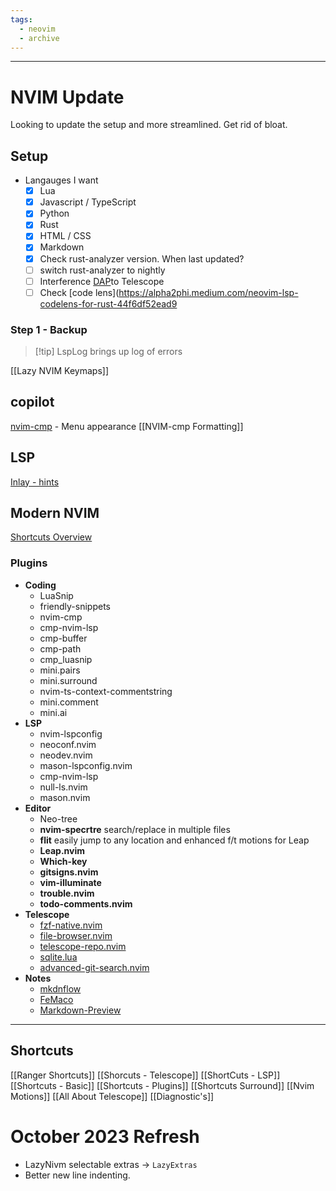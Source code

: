 ```yaml
---
tags:
  - neovim
  - archive
---
```


---
# NVIM Update
Looking to update the setup and more streamlined. Get rid of bloat.
## Setup
- Langauges I want
	- [x] Lua
	- [x] Javascript / TypeScript
	- [x] Python
	- [x] Rust
	- [x] HTML / CSS
	- [x] Markdown
	- [x] Check rust-analyzer version. When last updated?
	- [ ] switch rust-analyzer to nightly 
	- [ ] Interference [DAP]([](https://github.com/nvim-telescope/telescope-dap.nvim))to Telescope 
	- [ ] Check [code lens](https://alpha2phi.medium.com/neovim-lsp-codelens-for-rust-44f6df52ead9
### Step 1 - Backup

> [!tip] LspLog brings up log of errors
> 

[[Lazy NVIM Keymaps]]

## copilot
[nvim-cmp](https://github.com/hrsh7th/nvim-cmp/wiki/Menu-Appearance) - Menu appearance 
[[NVIM-cmp Formatting]]

## LSP
[Inlay - hints](https://github.com/folke/dot/blob/master/nvim/lua/plugins/lsp.lua)

## Modern NVIM
[Shortcuts Overview](https://www.lazyvim.org/keymaps)
### Plugins
- **Coding**
	- LuaSnip
	- friendly-snippets
	- nvim-cmp
	- cmp-nvim-lsp
	- cmp-buffer
	- cmp-path
	- cmp_luasnip
	- mini.pairs
	- mini.surround
	- nvim-ts-context-commentstring
	- mini.comment
	- mini.ai
- **LSP**
	- nvim-lspconfig
	- neoconf.nvim
	- neodev.nvim
	- mason-lspconfig.nvim
	- cmp-nvim-lsp
	- null-ls.nvim
	- mason.nvim
- **Editor**
	- Neo-tree
	- **nvim-specrtre** search/replace in multiple files
	- **flit** easily jump to any location and enhanced f/t motions for Leap
	- **Leap.nvim**
	- **Which-key**
	- **gitsigns.nvim**
	- **vim-illuminate**
	- **trouble.nvim**
	- **todo-comments.nvim**
- **Telescope**
	- [fzf-native.nvim](https://github.com/nvim-telescope/telescope-fzf-native.nvim)
	- [file-browser.nvim](https://github.com/nvim-telescope/telescope-file-browser.nvim)
	- [telescope-repo.nvim](https://github.com/cljoly/telescope-repo.nvim)
	- [sqlite.lua](https://github.com/kkharji/sqlite.lua)
	- [advanced-git-search.nvim](https://github.com/aaronhallaert/advanced-git-search.nvim)
- **Notes**
	- [mkdnflow](https://github.com/jakewvincent/mkdnflow.nvim)
	- [FeMaco](https://github.com/AckslD/nvim-FeMaco.lua)
	- [Markdown-Preview](https://github.com/iamcco/markdown-preview.nvim)


---

## Shortcuts
[[Ranger Shortcuts]]
[[Shorcuts - Telescope]]
[[ShortCuts -  LSP]]
[[Shortcuts - Basic]]
[[Shortcuts - Plugins]]
[[Shortcuts Surround]]
[[Nvim Motions]]
[[All About Telescope]]
[[Diagnostic's]]





# October 2023 Refresh
- LazyNivm selectable extras -> `LazyExtras`
- Better new line indenting.